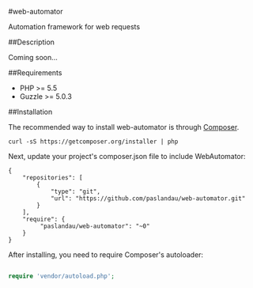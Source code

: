 #web-automator

Automation framework for web requests

##Description

Coming soon...

##Requirements

- PHP >= 5.5
- Guzzle >= 5.0.3

##Installation

The recommended way to install web-automator is through [Composer](http://getcomposer.org/).

    curl -sS https://getcomposer.org/installer | php

Next, update your project's composer.json file to include WebAutomator:

    {
        "repositories": [
            {
                "type": "git",
                "url": "https://github.com/paslandau/web-automator.git"
            }
        ],
        "require": {
             "paslandau/web-automator": "~0"
        }
    }

After installing, you need to require Composer's autoloader:
```php

require 'vendor/autoload.php';
```